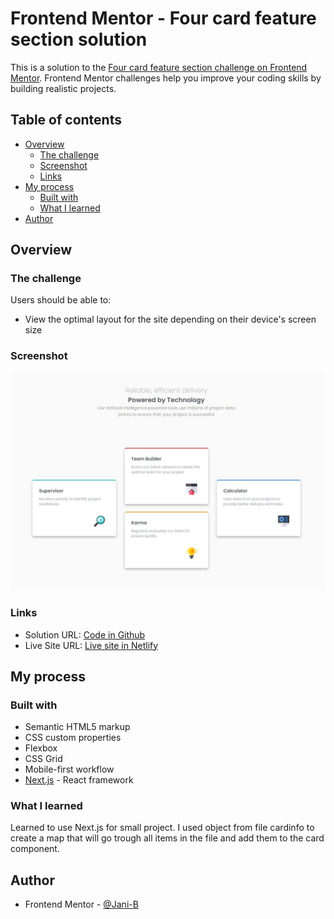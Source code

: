# Frontend Mentor - Four card feature section solution

This is a solution to the [Four card feature section challenge on Frontend Mentor](https://www.frontendmentor.io/challenges/four-card-feature-section-weK1eFYK). Frontend Mentor challenges help you improve your coding skills by building realistic projects.

## Table of contents

- [Overview](#overview)
  - [The challenge](#the-challenge)
  - [Screenshot](#screenshot)
  - [Links](#links)
- [My process](#my-process)
  - [Built with](#built-with)
  - [What I learned](#what-i-learned)
- [Author](#author)

## Overview

### The challenge

Users should be able to:

- View the optimal layout for the site depending on their device's screen size

### Screenshot

![](./screenshot.jpg)

### Links

- Solution URL: [Code in Github](https://github.com/Jani-B/FEM-four-card-feature-nextjs)
- Live Site URL: [Live site in Netlify](https://janifourdcards.netlify.app/)

## My process

### Built with

- Semantic HTML5 markup
- CSS custom properties
- Flexbox
- CSS Grid
- Mobile-first workflow
- [Next.js](https://nextjs.org/) - React framework

### What I learned

Learned to use Next.js for small project. I used object from file cardinfo to create a map that will go trough all items in the file and add them to the card component.

## Author

- Frontend Mentor - [@Jani-B](https://www.frontendmentor.io/profile/Jani-B)
